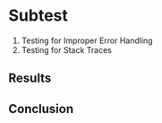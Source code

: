 
# Subtest
1. Testing for Improper Error Handling
2. Testing for Stack Traces

## Results
## Conclusion